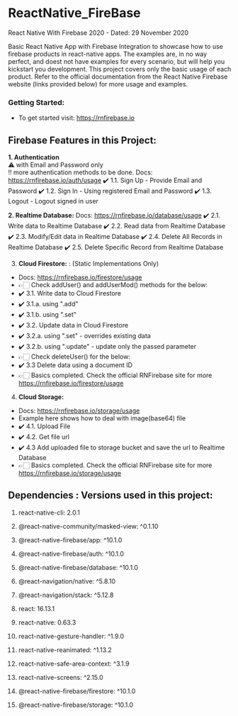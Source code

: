 # ReactNative_FireBase
React Native With Firebase 2020 - Dated: 29 November 2020

Basic React Native App with Firebase Integration to showcase how to use firebase products in react-native apps. The examples are, in no way perfect, and doest not have examples for every scenario, but will help you kickstart you development. This project covers only the basic usage of each product. Refer to the official documentation from the React Native Firebase website (links provided below) for more usage and examples.


### Getting Started:

- To get started visit: https://rnfirebase.io

## Firebase Features in this Project:
**1. Authentication**\
⚠️ with Email and Password only\
‼️ more authentication methods to be done.
Docs: https://rnfirebase.io/auth/usage
✔️ 1.1. Sign Up - Provide Email and Password
✔️ 1.2. Sign In - Using registered Email and Password
✔️ 1.3. Logout - Logout signed in user

**2. Realtime Database:**
Docs: https://rnfirebase.io/database/usage
✔️ 2.1. Write data to Realtime Database
✔️ 2.2. Read data from Realtime Database
✔️ 2.3. Modify/Edit data in Realtime Database
✔️ 2.4. Delete All Records in Realtime Database
✔️ 2.5. Delete Specific Record from Realtime Database

3. **Cloud Firestore:** : (Static Implementations Only)
- Docs: https://rnfirebase.io/firestore/usage
- 👉🏻 Check addUser() and addUserMod() methods for the below:
-  ✔️ 3.1. Write data to Cloud Firestore
-  ✔️ 3.1.a. using ".add"
-  ✔️ 3.1.b. using ".set"
-  ✔️ 3.2. Update data in Cloud Firestore
-  ✔️ 3.2.a. using ".set" - overrides existing data
-  ✔️ 3.2.b. using ".update" - update only the passed parameter
- 👉🏻 Check deleteUser() for the below:
- ✔️ 3.3 Delete data using a document ID
- 👉🏻 Basics completed. Check the official RNFirebase site for more https://rnfirebase.io/firestore/usage


4. **Cloud Storage:**
- Docs: https://rnfirebase.io/storage/usage
- Example here shows how to deal with image(base64) file
- ✔️ 4.1. Upload File
- ✔️ 4.2. Get file url
- ✔️ 4.3 Add uploaded file to storage bucket and save the url to Realtime Database
- 👉🏻 Basics completed. Check the official RNFirebase site for more https://rnfirebase.io/storage/usage


## Dependencies : Versions used in this project:
1. react-native-cli: 2.0.1

2. @react-native-community/masked-view: ^0.1.10
3. @react-native-firebase/app: ^10.1.0
4. @react-native-firebase/auth: ^10.1.0
5. @react-native-firebase/database: ^10.1.0
6. @react-navigation/native: ^5.8.10
7. @react-navigation/stack: ^5.12.8
8. react: 16.13.1
9. react-native: 0.63.3
10. react-native-gesture-handler: ^1.9.0
11. react-native-reanimated: ^1.13.2
12. react-native-safe-area-context: ^3.1.9
13. react-native-screens: ^2.15.0
14. @react-native-firebase/firestore: ^10.1.0
15. @react-native-firebase/storage: ^10.1.0
